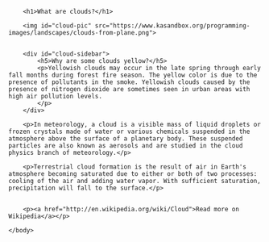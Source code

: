<html>
    <head>
        <meta charset="utf-8">
        <title>Challenge: Floating clouds</title>
        <style>
            body {
                font-family: sans-serif;
            }
            h1 {
                font-family: fantasy;
            }
            #cloud-pic {
                float:left;
                width: 100px;
            }
            #cloud-sidebar {
                background: rgb(255, 255, 219);
                float:right;
                width:40%;
            }
        </style>
    </head>
    <body>
    
        <h1>What are clouds?</h1>

        <img id="cloud-pic" src="https://www.kasandbox.org/programming-images/landscapes/clouds-from-plane.png">
        
        
        <div id="cloud-sidebar">
            <h5>Why are some clouds yellow?</h5>
            <p>Yellowish clouds may occur in the late spring through early fall months during forest fire season. The yellow color is due to the presence of pollutants in the smoke. Yellowish clouds caused by the presence of nitrogen dioxide are sometimes seen in urban areas with high air pollution levels.
            </p>
        </div>
        
        <p>In meteorology, a cloud is a visible mass of liquid droplets or frozen crystals made of water or various chemicals suspended in the atmosphere above the surface of a planetary body. These suspended particles are also known as aerosols and are studied in the cloud physics branch of meteorology.</p>

        <p>Terrestrial cloud formation is the result of air in Earth's atmosphere becoming saturated due to either or both of two processes: cooling of the air and adding water vapor. With sufficient saturation, precipitation will fall to the surface.</p>
        
        
        <p><a href="http://en.wikipedia.org/wiki/Cloud">Read more on Wikipedia</a></p>
        
    </body>
</html>

